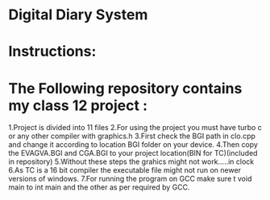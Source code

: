 # Digital Diary System

# Instructions:

# The Following repository contains my class 12 project :

 1.Project is divided into 11 files 
 2.For using the project you must have turbo c or any other compiler with graphics.h
 3.First check the BGI path in clo.cpp and change it according to location BGI folder on your device.
 4.Then copy the EVAGVA.BGI and CGA.BGI to your project location(BIN for TC)(included in repository)
 5.Without these steps the grahics might not work.....in clock 
 6.As TC is a 16 bit compiler the executable file might not run on newer versions of windows.
 7.For running the program on GCC make sure t void main to int main and the other as per required by GCC.
